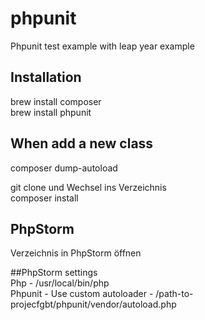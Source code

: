 # phpunit
Phpunit test example with leap year example

## Installation
brew install composer  
brew install phpunit

## When add a new class
composer dump-autoload

git clone und Wechsel ins Verzeichnis  
composer install

## PhpStorm
Verzeichnis in PhpStorm öffnen  

##PhpStorm settings  
Php - /usr/local/bin/php  
Phpunit - Use custom autoloader - /path-to-projecfgbt/phpunit/vendor/autoload.php